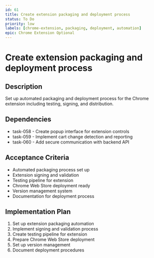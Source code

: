```yaml
---
id: 61
title: Create extension packaging and deployment process
status: To Do
priority: low
labels: [chrome-extension, packaging, deployment, automation]
epic: Chrome Extension Optional
---
```


# Create extension packaging and deployment process

## Description
Set up automated packaging and deployment process for the Chrome extension including testing, signing, and distribution.

## Dependencies
- task-058 - Create popup interface for extension controls
- task-059 - Implement cart change detection and reporting
- task-060 - Add secure communication with backend API

## Acceptance Criteria
- Automated packaging process set up
- Extension signing and validation
- Testing pipeline for extension
- Chrome Web Store deployment ready
- Version management system
- Documentation for deployment process

## Implementation Plan
1. Set up extension packaging automation
2. Implement signing and validation process
3. Create testing pipeline for extension
4. Prepare Chrome Web Store deployment
5. Set up version management
6. Document deployment procedures